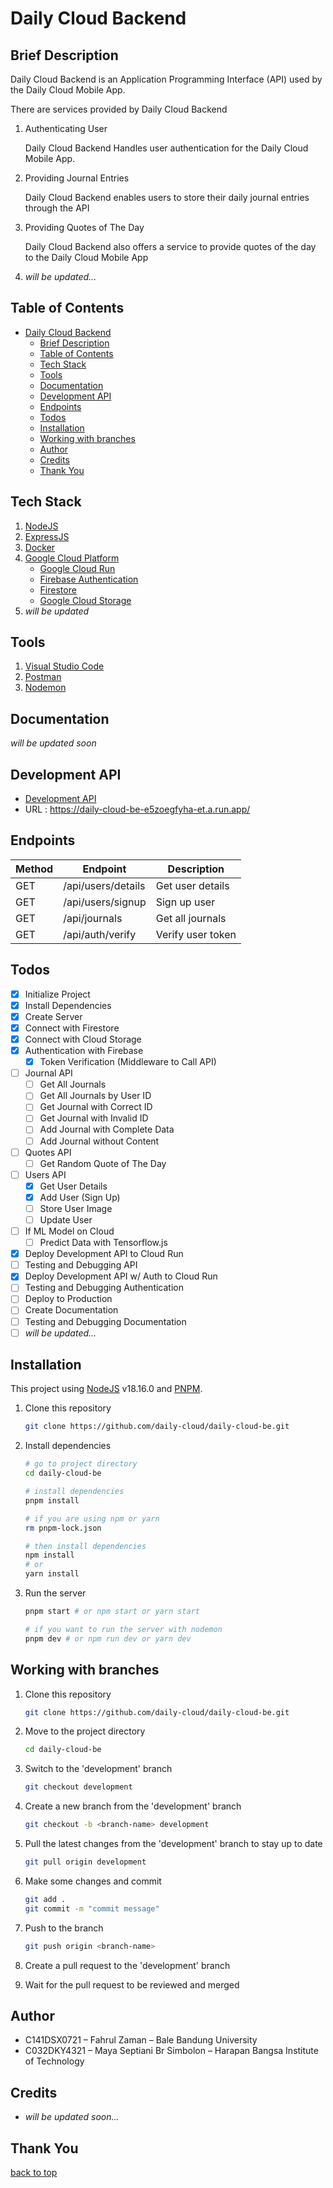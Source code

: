 # Daily Cloud Backend

## Brief Description

Daily Cloud Backend is an Application Programming Interface (API) used by the Daily Cloud Mobile App.

There are services provided by Daily Cloud Backend

1. Authenticating User

   Daily Cloud Backend Handles user authentication for the Daily Cloud Mobile App.

2. Providing Journal Entries

   Daily Cloud Backend enables users to store their daily journal entries through the API

3. Providing Quotes of The Day

   Daily Cloud Backend also offers a service to provide quotes of the day to the Daily Cloud Mobile App

4. _will be updated..._

## Table of Contents

- [Daily Cloud Backend](#daily-cloud-backend)
  - [Brief Description](#brief-description)
  - [Table of Contents](#table-of-contents)
  - [Tech Stack](#tech-stack)
  - [Tools](#tools)
  - [Documentation](#documentation)
  - [Development API](#development-api)
  - [Endpoints](#endpoints)
  - [Todos](#todos)
  - [Installation](#installation)
  - [Working with branches](#working-with-branches)
  - [Author](#author)
  - [Credits](#credits)
  - [Thank You](#thank-you)

## Tech Stack

1. [NodeJS](https://nodejs.org/en)
2. [ExpressJS](https://expressjs.com/)
3. [Docker](https://www.docker.com/)
4. [Google Cloud Platform](https://cloud.google.com/)
   - [Google Cloud Run](https://cloud.google.com/run)
   - [Firebase Authentication](https://firebase.google.com/products/auth)
   - [Firestore](https://cloud.google.com/firestore)
   - [Google Cloud Storage](https://cloud.google.com/storage)
5. _will be updated_

## Tools

1. [Visual Studio Code](https://code.visualstudio.com/)
2. [Postman](https://www.postman.com/)
3. [Nodemon](https://www.npmjs.com/package/nodemon)

## Documentation

_will be updated soon_

## Development API

- [Development API](https://daily-cloud-be-e5zoegfyha-et.a.run.app/)
- URL : https://daily-cloud-be-e5zoegfyha-et.a.run.app/

## Endpoints

| Method | Endpoint           | Description       |
| ------ | ------------------ | ----------------- |
| GET    | /api/users/details | Get user details  |
| GET    | /api/users/signup  | Sign up user      |
| GET    | /api/journals      | Get all journals  |
| GET    | /api/auth/verify   | Verify user token |

## Todos

- [x] Initialize Project
- [x] Install Dependencies
- [x] Create Server
- [x] Connect with Firestore
- [x] Connect with Cloud Storage
- [x] Authentication with Firebase
  - [x] Token Verification (Middleware to Call API)
- [ ] Journal API
  - [ ] Get All Journals
  - [ ] Get All Journals by User ID
  - [ ] Get Journal with Correct ID
  - [ ] Get Journal with Invalid ID
  - [ ] Add Journal with Complete Data
  - [ ] Add Journal without Content
- [ ] Quotes API
  - [ ] Get Random Quote of The Day
- [ ] Users API
  - [x] Get User Details
  - [x] Add User (Sign Up)
  - [ ] Store User Image
  - [ ] Update User
- [ ] If ML Model on Cloud
  - [ ] Predict Data with Tensorflow.js
- [x] Deploy Development API to Cloud Run
- [ ] Testing and Debugging API
- [x] Deploy Development API w/ Auth to Cloud Run
- [ ] Testing and Debugging Authentication
- [ ] Deploy to Production
- [ ] Create Documentation
- [ ] Testing and Debugging Documentation
- [ ] _will be updated..._

## Installation

This project using [NodeJS](https://nodejs.org/en/) v18.16.0 and [PNPM](https://pnpm.io/).

1. Clone this repository

   ```bash
   git clone https://github.com/daily-cloud/daily-cloud-be.git
   ```

2. Install dependencies

   ```bash
   # go to project directory
   cd daily-cloud-be

   # install dependencies
   pnpm install

   # if you are using npm or yarn
   rm pnpm-lock.json

   # then install dependencies
   npm install
   # or
   yarn install
   ```

3. Run the server

   ```bash
   pnpm start # or npm start or yarn start

   # if you want to run the server with nodemon
   pnpm dev # or npm run dev or yarn dev
   ```

## Working with branches

1. Clone this repository

   ```bash
   git clone https://github.com/daily-cloud/daily-cloud-be.git
   ```

2. Move to the project directory

   ```bash
   cd daily-cloud-be
   ```

3. Switch to the 'development' branch

   ```bash
   git checkout development
   ```

4. Create a new branch from the 'development' branch

   ```bash
   git checkout -b <branch-name> development
   ```

5. Pull the latest changes from the 'development' branch to stay up to date

   ```bash
   git pull origin development
   ```

6. Make some changes and commit

   ```bash
   git add .
   git commit -m "commit message"
   ```

7. Push to the branch

   ```bash
   git push origin <branch-name>
   ```

8. Create a pull request to the 'development' branch
9. Wait for the pull request to be reviewed and merged

## Author

- C141DSX0721 – Fahrul Zaman – Bale Bandung University
- C032DKY4321 – Maya Septiani Br Simbolon – Harapan Bangsa Institute of Technology

## Credits

- _will be updated soon..._

## Thank You

[back to top](#daily-cloud-backend)
